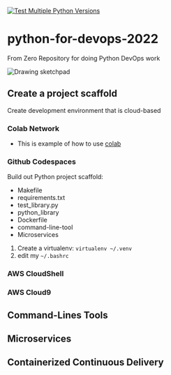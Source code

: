 [![Test Multiple Python Versions](https://github.com/zamigaliyev/python-for-devops-2022/actions/workflows/main.yml/badge.svg)](https://github.com/zamigaliyev/python-for-devops-2022/actions/workflows/main.yml)
# python-for-devops-2022
From Zero Repository for doing Python DevOps work

![Drawing sketchpad](https://user-images.githubusercontent.com/48238441/205438098-27c4ccf8-d927-480b-a737-3972403c8edd.png)

## Create a project scaffold

Create development environment that is cloud-based

### Colab Network

* This is example of how to use [colab](https://github.com/zamigaliyev/python-for-devops-2022/blob/main/getting_started_python.ipynb)

### Github Codespaces

Build out Python project scaffold:

* Makefile
* requirements.txt
* test_library.py
* python_library
* Dockerfile
* command-line-tool
* Microservices

1. Create a virtualenv: `virtualenv ~/.venv`
2. edit my `~/.bashrc`

### AWS CloudShell
### AWS Cloud9

## Command-Lines Tools
## Microservices

## Containerized Continuous Delivery

